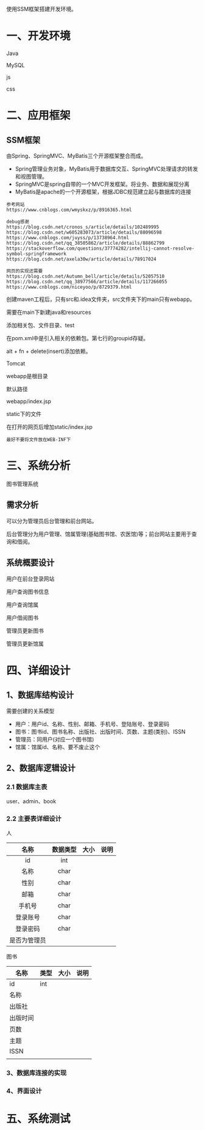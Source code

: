 使用SSM框架搭建开发环境。

# 一、开发环境

Java

MySQL

js

css

# 二、应用框架

## SSM框架

由Spring、SpringMVC、MyBatis三个开源框架整合而成。

* Spring管理业务对象，MyBatis用于数据库交互、SpringMVC处理请求的转发和视图管理。
* SpringMVC是spring自带的一个MVC开发框架。将业务、数据和展现分离
* MyBatis是apache的一个开源框架，根据JDBC规范建立起与数据库的连接

~~~
参考网站
https://www.cnblogs.com/wmyskxz/p/8916365.html

debug感谢
https://blog.csdn.net/cronos_s/article/details/102489995
https://blog.csdn.net/w605283073/article/details/88096598
https://www.cnblogs.com/juyss/p/13738964.html
https://blog.csdn.net/qq_38505862/article/details/88862799
https://stackoverflow.com/questions/37774282/intellij-cannot-resolve-symbol-springframework
https://blog.csdn.net/axela30w/article/details/78917024

网页的实现还需要
https://blog.csdn.net/Autumn_bell/article/details/52057510
https://blog.csdn.net/qq_38977566/article/details/117266055
https://www.cnblogs.com/niceyoo/p/8729379.html
~~~

创建maven工程后，只有src和.idea文件夹，src文件夹下的main只有webapp。

需要在main下新建java和resources

添加相关包、文件目录、test



在pom.xml中是引入相关的依赖包。第七行的groupid存疑。

alt + fn + delete(insert)添加依赖。



Tomcat

webapp是根目录

默认路径

webapp/index.jsp

static下的文件

在打开的网页后增加static/index.jsp

~~~
最好不要将文件放在WEB-INF下
~~~





# 三、系统分析

图书管理系统

## 需求分析

可以分为管理员后台管理和前台网站。

后台管理分为用户管理、馆属管理(基础图书馆、农医馆)等；前台网站主要用于查询和借阅。

## 系统概要设计

用户在前台登录网站

用户查询图书信息

用户查询馆属

用户借阅图书

管理员更新图书

管理员更新馆属



# 四、详细设计

## 1、数据库结构设计

需要创建的关系模型

* 用户：用户id、名称、性别、邮箱、手机号、登陆账号、登录密码
* 图书：图书id、图书名称、出版社、出版时间、页数、主题(类别)、ISSN
* 管理员：同用户(对应一个图书馆)
* 馆属：馆属id、名称、要不废止这个



## 2、数据库逻辑设计

### 2.1 数据库主表

user、admin、book

### 2.2 主要表详细设计

人

|     名称     | 数据类型 | 大小 | 说明 |
| :----------: | :------: | :--: | :--: |
|      id      |   int    |      |      |
|     名称     |   char   |      |      |
|     性别     |   char   |      |      |
|     邮箱     |   char   |      |      |
|    手机号    |   char   |      |      |
|   登录账号   |   char   |      |      |
|   登录密码   |   char   |      |      |
| 是否为管理员 |          |      |      |

图书

| 名称     | 类型 | 大小 | 说明 |
| -------- | ---- | ---- | ---- |
| id       | int  |      |      |
| 名称     |      |      |      |
| 出版社   |      |      |      |
| 出版时间 |      |      |      |
| 页数     |      |      |      |
| 主题     |      |      |      |
| ISSN     |      |      |      |
|          |      |      |      |

### 3、数据库连接的实现



### 4、界面设计





# 五、系统测试
